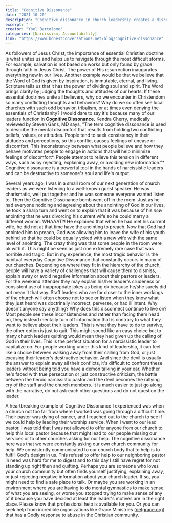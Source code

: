 ```yaml
---
title: "Cognitive Dissonance"
date: "2021-10-20"
description: "Cognitive dissonance in church leadership creates a disconnect between belief and behavior, often excused or ignored by those involved. This article explores how such contradictions harm communities and why honest conversations are needed."
excerpt: " "
creator: "Yoel Bartolome"
categories: [Narcissism, Accountability]
link: "https://www.honestconversations.net/blog/cognitive-dissonance"
---
```


As followers of Jesus Christ, the importance of essential Christian doctrine is what unites us and helps us to navigate through the most difficult storms. For example, salvation is not based on works but only found by grace through faith in Jesus Christ. The power of His resurrection inaugurates everything new in our lives. Another example would be that we believe that the Word of God is given by inspiration, is immutable, eternal, and living. Scripture tells us that it has the power of dividing soul and spirit. The Word brings clarity by judging the thoughts and attitudes of our hearts. If these essential doctrines unite all believers, why do we encounter in Christendom so many conflicting thoughts and behaviors? Why do we so often see local churches with such odd behavior, tribalism, or at times even denying the essentials of Christianity? I would dare to say it's because many of our leaders function in **Cognitive Dissonance.** Kendra Cherry, medically reviewed by Steven Gans, MD says, "The term cognitive dissonance is used to describe the mental discomfort that results from holding two conflicting beliefs, values, or attitudes. People tend to seek consistency in their attitudes and perceptions, so this conflict causes feelings of unease or discomfort. This inconsistency between what people believe and how they behave motivates people to engage in actions that will help minimize feelings of discomfort*. People attempt to relieve this tension in different ways, such as by rejecting, explaining away, or avoiding new information."* Cognitive dissonance is a powerful tool in the hands of narcissistic leaders and can be destructive to someone's soul and life's output.

Several years ago, I was in a small room of our next generation of church leaders as we were listening to a well-known guest speaker. He was charismatic, well put together and he was someone everyone wanted listen to. Then the Cognitive Dissonance bomb went off in the room. Just as he had everyone nodding and agreeing about the anointing of God in our lives, he took a sharp turn and went on to explain that it was because of his *new* anointing that he was divorcing his current wife so he could marry a different woman. WHAAAT?! He explained that when he had met his current wife, he did not at that time have the anointing to preach. Now that God had anointed him to preach, God was allowing him to leave the wife of his youth behind so that he could be equally yoked with a new wife with the same level of anointing. The crazy thing was that some people in the room were ok with it. This might be seen as just one extremely rare case that was horrible and tragic. But in my experience, the most tragic behavior is the habitual everyday Cognitive Dissonance that constantly occurs in many of our churches. Depending on where they fit in the hierarchy of the church, people will have a variety of challenges that will cause them to dismiss, explain away or avoid negative information about their pastors or leaders. For the weekend attender they may explain his/her leader's crudeness or consistent use of inappropriate jokes as being ok because he/she surely did not mean it that way. Staff leaders who are far closer to the inner workings of the church will often choose not to see or listen when they know what they just heard was doctrinally incorrect, perverse, or had ill intent. Why doesn't anyone say anything? Why does this disconnect continue to live on? Most people see these inconsistencies and rather than facing them head on, they instead mentally turn off information that is contrary to what they want to believe about their leaders. This is what they have to do to survive, the other option is just to quit. This might sound like an easy choice but to many church leaders quitting would mean they had given up the calling of God in their lives. This is the perfect situation for a narcissistic leader to capitalize on. For people working under this kind of leadership, it can feel like a choice between walking away from their calling from God, or just excusing their leader's destructive behavior. And since the devil is usually the answer to explain away all their conflicts, it's difficult to confront these leaders without being told you have a demon talking in your ear. Whether he's faced with true persecution or just constructive criticism, the battle between the heroic narcissistic pastor and the devil becomes the rallying cry of the staff and the church members. It is much easier to just go along with the narrative, do not ask each other questions and do not question the leader.

A heartbreaking example of Cognitive Dissonance I experienced was when a church not too far from where I worked was going through a difficult time. Their pastor was dying of cancer, and I reached out to the church to see if we could help by leading their worship service. When I went to our lead pastor, I was told that I was not allowed to offer anyone from our church to help this local pastor because that might lead to our people missing our services or to other churches asking for our help. The cognitive dissonance here was that we were constantly asking our own church community for help. We consistently communicated to our church body that to help is to fulfill God's design in us. This refusal to offer help to our neighboring pastor in need was hard for me to digest and to this day I still have regret for not standing up right then and quitting. Perhaps you are someone who loves your church community but often finds yourself justifying, explaining away, or just rejecting negative information about your church leader. If so, you might need to find a safe place to talk. Or maybe you are working in an environment where you are having to do mental gymnastics to make sense of what you are seeing, or worse you stopped trying to make sense of any of it because you have decided at least the leader's motives are in the right place. Please know that professional help is available for you. Or you can seek help from incredible organizations like Grace Ministries ([netgrace.org](http://netgrace.org/)) that has a Godly response to abuse in the Christian community.